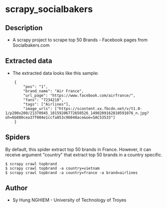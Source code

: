 # scrapy_socialbakers

## Description
* A scrapy project to scrape top 50 Brands - Facebook pages from Socialbakers.com

## Extracted data
* The extracted data looks like this sample:
```
    {
        "pos": "1",
        "brand_name": "Air France",
        "url_page": "https://www.facebook.com/airfrance/",
        "fans": "7234218",
        "tags": ["Airlines"],
        "image_urls": ["https://scontent.xx.fbcdn.net/v/t1.0-1/p200x200/21370945_10159206772650526_1490209162810591076_n.jpg?oh=6b880cea37f004e1ccfa853c96040ace&oe=5AC53533"]
    }
```

## Spiders
By default, this spider extract top 50 brands in France. However, it can receive argument "country" that extract top 50 brands in a country specific.

    $ scrapy crawl topbrand
    $ scrapy crawl topbrand -a country=vietnam
    $ scrapy crawl topbrand -a country=france -a brand=airlines
    

## Author
* Sy Hung NGHIEM - University of Technology of Troyes
